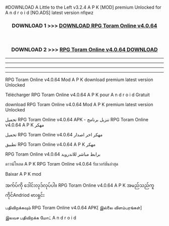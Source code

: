 #DOWNLOAD A Little to the Left v3.2.4 A P K [MOD] premium Unlocked for A n d r o i d [NO.ADS] latest version nfqwz 



<div align="center">

<h3>DOWNLOAD 1 >>> <a href="https://getmod1.web.app/?judule=Btd Battles">DOWNLOAD RPG Toram Online v4.0.64</a></h3><br>

<h3>DOWNLOAD 2 >>> <a href="https://getmod1.web.app/?judule=Btd Battles">RPG Toram Online v4.0.64 DOWNLOAD </a></h3>

</div>


----------------------------------------------------------

----------------------------------------------------------

----------------------------------------------------------

----------------------------------------------------------


RPG Toram Online v4.0.64 Mod A P K download premium latest version Unlocked

Télécharger RPG Toram Online v4.0.64 A P K pour A n d r o i d Gratuit

download RPG Toram Online v4.0.64 Mod A P K premium latest version Unlocked

تحميل RPG Toram Online v4.0.64 APK - تنزيل برنامج RPG Toram Online v4.0.64 A P K مهكر

تحميل RPG Toram Online v4.0.64 مهكر اخر اصدار

تطبيق RPG Toram Online v4.0.64 A P K مهكر

RPG Toram Online v4.0.64 برابط مباشر للاندرويد

ดาวน์โหลด A P K RPG Toram Online v4.0.64 รับเวอร์ชันล่าสุด

Baixar A P K mod

အက်ပ်ကို ဒေါင်းလုဒ်လုပ်ပါ။ RPG Toram Online v4.0.64 A P K အမည်သည်ကူကိုင်Andriod ဗားရှင်း

பதிவிறக்கவும் RPG Toram Online v4.0.64 APK[ இல்லை விளம்பரங்கள்] 
 
இலவச பதிவிறக்க மோட் A n d r o i d



